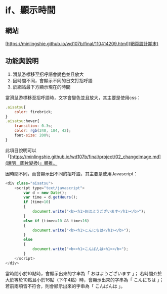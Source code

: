 # if、顯示時間
## 網站
  [https://minlingshie.github.io/wd107b/final/110414209.html](網頁設計期末)


## 功能與說明
1. 滑鼠游標移至招呼語會變色並且放大
2. 因時間不同，會顯示不同的日文打招呼語
3. 於網站最下方顯示現在的時間


當滑鼠游標移至招呼語時，文字會變色並且放大，其主要是使用css：
```js
.aisatsu{
    color: firebrick;
}
.aisatsu:hover{
    transition: 0.3s;
    color: rgb(240, 184, 42);
    font-size: 200%;
}
```
此項目說明可以「[https://minlingshie.github.io/wd107b/final/project/02_changeImage.md](說明＿圖片變換)」類推。


因時間不同，而會顯示出不同的招呼語，其主要是使用Javascript：
```js
<div class="aisatsu">
    <script type="text/javascript">
        var d = new Date();
        var time = d.getHours();
        if (time<10)
        {
            document.write("<b><h1>おはようございます</h1></b>");
        }
        else if (time>=10 && time<16)
        {
            document.write("<b><h1>こんにちは</h1></b>");
        }
        else
        {
            document.write("<b><h1>こんばんは<h1></b>");
        }
    </script>
</div>
```
當時間小於10點時，會顯示出來的字串為「 おはようございます 」；
若時間介於大於等於10點且小於16點（下午4點）時，會顯示出來的字串為「 こんにちは 」；
若前兩項皆不符合，則會顯示出來的字串為「 こんばんは 」。
